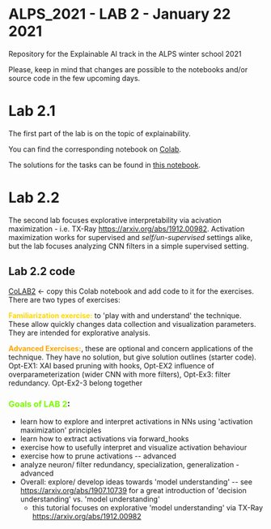 # ALPS_2021 - LAB 2 - January 22 2021
Repository for the Explainable AI track in the ALPS winter school 2021

Please, keep in mind that changes are possible to the notebooks and/or source code in the few upcoming days.

# Lab 2.1
The first part of the lab is on the topic of explainability.

You can find the corresponding notebook on [Colab](https://colab.research.google.com/drive/1M1-O8FnSARfE8nS35A_s3RQEyCUKdKNi?usp=sharing).

The solutions for the tasks can be found in [this notebook](https://colab.research.google.com/drive/1-aZ9-Kzkb_BVb-8vcvHBAAYy2iBk0khV?usp=sharing).

# Lab 2.2
The second lab focuses explorative interpretability via acivation maximization - i.e. TX-Ray https://arxiv.org/abs/1912.00982. Activation maximization works for supervised and *self/un-supervised* settings alike, but the lab focuses analyzing CNN filters in a simple supervised setting.
## Lab 2.2 code
[CoLAB2](https://colab.research.google.com/drive/1lg6Xj9QM33lekmSkdzjxHIBlGnexBTY3?usp=sharing) <- copy this Colab notebook and add code to it for the exercises.
There are two types of exercises:

<font color='Gold'>**Familiarization exercise:**</font> to 'play with and understand' the technique. These allow quickly changes data collection and visualization parameters. They are intended for explorative analysis.

<font color='orange'>**Advanced Exercises:**</font>, these are optional and concern applications of the technique. They have no solution, but give solution outlines (starter code). Opt-EX1: XAI based pruning with hooks, Opt-EX2 influence of overparameterization (wider CNN with more filters), Opt-Ex3: filter redundancy. Opt-Ex2-3 belong together
### <font color='LawnGreen'>Goals of LAB 2</font>:
+ learn how to explore and interpret activations in NNs using 'activation maximization' principles
+ learn how to extract activations via forward_hooks
+ exercise how to usefully interpret and visualize activation behaviour
+ exercise how to prune activations -- advanced
+ analyze neuron/ filter redundancy, specialization, generalization - advanced
+ Overall: explore/ develop ideas towards 'model understanding' -- see https://arxiv.org/abs/1907.10739 for a great introduction of 'decision understanding' vs. 'model understanding'
	+ this tutorial focuses on explorative 'model understanding' via TX-Ray https://arxiv.org/abs/1912.00982
